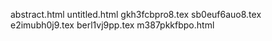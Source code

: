 abstract.html
untitled.html
gkh3fcbpro8.tex
sb0euf6auo8.tex
e2imubh0j9.tex
berl1vj9pp.tex
m387pkkfbpo.html